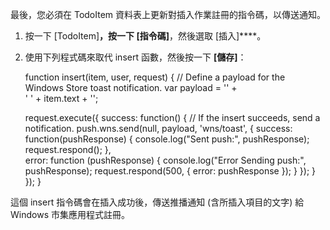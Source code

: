 
最後，您必須在 TodoItem 資料表上更新對插入作業註冊的指令碼，以傳送通知。

1. 按一下 [TodoItem]****，按一下 [指令碼]****，然後選取 [插入]****。

2. 使用下列程式碼來取代 insert 函數，然後按一下 **[儲存]**：

     function insert(item, user, request) {
     // Define a payload for the Windows Store toast notification.
     var payload = '<?xml version="1.0" encoding="utf-8"?><toast><visual>' +    
         '<binding template="ToastText01">  <text id="1">' +
         item.text + '</text></binding></visual></toast>';
    
     request.execute({
         success: function() {
             // If the insert succeeds, send a notification.
             push.wns.send(null, payload, 'wns/toast', {
                 success: function(pushResponse) {
                     console.log("Sent push:", pushResponse);
                     request.respond();
                     },              
                     error: function (pushResponse) {
                         console.log("Error Sending push:", pushResponse);
                         request.respond(500, { error: pushResponse });
                         }
                     });
                 }
             });
     }

 這個 insert 指令碼會在插入成功後，傳送推播通知 (含所插入項目的文字) 給 Windows 市集應用程式註冊。






